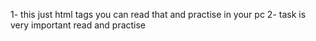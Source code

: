 1- this just html tags  you can read that and practise in your pc 
2- task is very important read and practise 